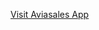 [Visit Aviasales App](https://aviasales-me4kz7az2-sergeis-projects-125bc965.vercel.app/)

<!--

Структура каталогов:

src
|-- helpers/
| |-- format-stops.js
| |-- format-duration.js
|
|-- redux/
| |
| |-- reducers.js
| |-- slices/
| | |-- sorting-slice.js
| | |-- tickets-slice.js
| | |-- filters-slice.js
| |-- store.js
|
|-- components/
| |
| |-- aviasales-app/
| | |-- aviasales-app.js
| | |-- aviasales-app.module.scss
| |
| |-- header/
| | |-- header.js
| | |-- header.module.scss
| |
| |-- side-bar/
| | |-- side-bar.js
| | |-- side-bar.module.scss
| |
| |-- filter/
| | |-- filter.js
| | |-- filter.module.scss
| |
| |-- main/
| | |-- main.js
| | |-- main.module.scss
| |
| |-- tabs/
| | |-- tabs.js
| | |-- tabs.module.scss
| |
| |-- list/
| | |-- list.js
| | |-- list.module.scss
| |
| |-- ticket/
| | |-- ticket.js
| | |-- ticket.module.scss
| |
| |-- message/
| | |-- message.js
| | |-- message.module.scss
| |
| |-- spinner/
| |-- spinner.js
| |-- spinner.module.scss
|
|-- index.js
|-- index.module.scss
 -->
